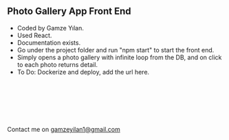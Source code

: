 ## Photo Gallery App Front End

* Coded by Gamze Yılan.
* Used React.
* Documentation exists.
* Go under the project folder and run "npm start" to start the front end.
* Simply opens a photo gallery with infinite loop from the DB, and on click to each photo returns detail.
* To Do: Dockerize and deploy, add the url here.

<br><br><br><br><br><br>
Contact me on gamzeyilan1@gmail.com
